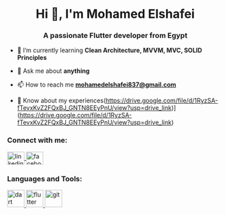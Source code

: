 <h1 align="center">Hi 👋, I'm Mohamed Elshafei</h1>
<h3 align="center">A passionate Flutter developer from Egypt</h3>

- 🌱 I’m currently learning **Clean Architecture, MVVM, MVC, SOLID Principles**

- 💬 Ask me about **anything**

- 📫 How to reach me **mohamedelshafei837@gmail.com**

- 📄 Know about my experiences(https://drive.google.com/file/d/1RyzSA-fTevxKvZ2FQxBJ_GNTN8EEyPnU/view?usp=drive_link)](https://drive.google.com/file/d/1RyzSA-fTevxKvZ2FQxBJ_GNTN8EEyPnU/view?usp=drive_link)

<h3 align="left">Connect with me:</h3>
<p align="left">
  <a href="https://www.linkedin.com/in/mohamed-elshafei-9743212a4/" target="blank">
    <img align="center" src="https://raw.githubusercontent.com/rahuldkjain/github-profile-readme-generator/master/src/images/icons/Social/linked-in-alt.svg" alt="linkedin" height="30" width="40" />
  </a>
  <a href="https://www.facebook.com/MohamedAyman650/" target="blank">
    <img align="center" src="https://raw.githubusercontent.com/rahuldkjain/github-profile-readme-generator/master/src/images/icons/Social/facebook.svg" alt="facebook" height="30" width="40" />
  </a>
</p>

<h3 align="left">Languages and Tools:</h3>
<p align="left"> 
  <a href="https://dart.dev" target="_blank" rel="noreferrer">
    <img src="https://www.vectorlogo.zone/logos/dartlang/dartlang-icon.svg" alt="dart" width="40" height="40" />
  </a> 
  <a href="https://flutter.dev" target="_blank" rel="noreferrer">
    <img src="https://www.vectorlogo.zone/logos/flutterio/flutterio-icon.svg" alt="flutter" width="40" height="40" />
  </a> 
  <a href="https://git-scm.com/" target="_blank" rel="noreferrer">
    <img src="https://www.vectorlogo.zone/logos/git-scm/git-scm-icon.svg" alt="git" width="40" height="40" />
  </a> 
</p>



